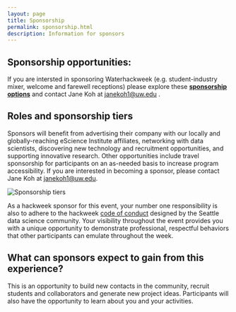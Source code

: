 ```yaml
---
layout: page
title: Sponsorship
permalink: sponsorship.html
description: Information for sponsors
---
```


## Sponsorship opportunities:

If you are intersted in sponsoring Waterhackweek (e.g. student-industry mixer, welcome and farewell receptions) please explore these <a style="font-weight:bold" style="color:red" href="https://waterhackweek.github.io/wiki/sponsorship_tiers.html">sponsorship options</a> and contact Jane Koh at janekoh1@uw.edu  .

## Roles and sponsorship tiers

 Sponsors will benefit from advertising their company with our locally and globally-reaching eScience Institute affiliates, networking with data scientists, discovering new technology and recruitment opportunities, and supporting innovative research. Other opportunities include travel sponsorship for participants on an as-needed basis to increase program accessibility. 
 If you are interested in becoming a sponsor, please contact Jane Koh at janekoh1@uw.edu. 


![Sponsorship tiers](Jane_sponsorship.png)


As a hackweek sponsor for this event, your number one responsibility is also to adhere to the hackweek [code of conduct](https://waterhackweek.github.io/wiki/code_of_conduct.html) designed by the Seattle data science community. Your visibility throughout the event provides you with a unique opportunity to demonstrate professional, respectful behaviors that other participants can emulate throughout the week. 

## What can sponsors expect to gain from this experience?

This is an opportunity to build new contacts in the community, recruit students and collaborators and generate new project ideas.  Participants will also have the opportunity to learn about you and your activities.
